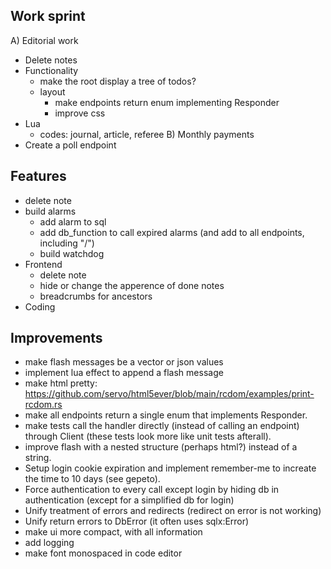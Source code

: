 Work sprint
-----------

A) Editorial work
  - Delete notes
  - Functionality
    - make the root display a tree of todos?
    - layout
      - make endpoints return enum implementing Responder
      - improve css
  - Lua
    - codes: journal, article, referee
B) Monthly payments
  - Create a poll endpoint

Features
--------

  - delete note
  - build alarms
    - add alarm to sql
    - add db_function to call expired alarms (and add to all endpoints, including "/")
    - build watchdog
- Frontend
  - delete note
  - hide or change the apperence of done notes
  - breadcrumbs for ancestors
- Coding

Improvements
------------

- make flash messages be a vector or json values
- implement lua effect to append a flash message
- make html pretty: https://github.com/servo/html5ever/blob/main/rcdom/examples/print-rcdom.rs
- make all endpoints return a single enum that implements Responder.
- make tests call the handler directly (instead of calling an endpoint) through Client (these tests look more like unit tests afterall).
- improve flash with a nested structure (perhaps html?) instead of a string.
- Setup login cookie expiration and implement remember-me to increate the time to 10 days (see gepeto).
- Force authentication to every call except login by hiding db in authentication (except for a simplified db for login)
- Unify treatment of errors and redirects (redirect on error is not working)
- Unify return errors to DbError (it often uses sqlx:Error)
- make ui more compact, with all information
- add logging
- make font monospaced in code editor
